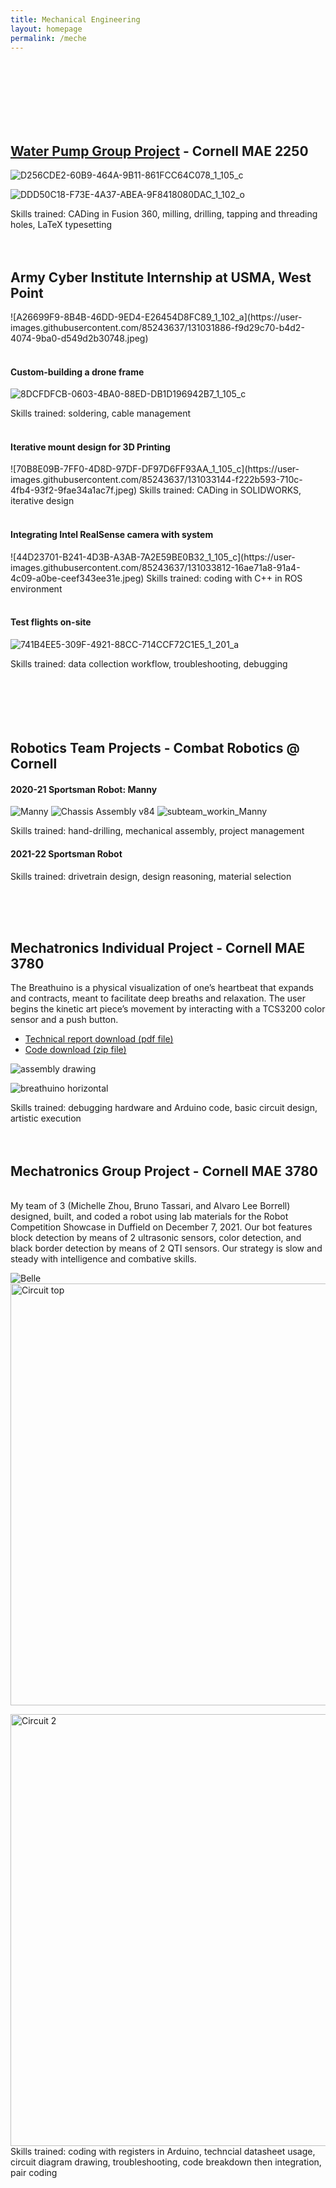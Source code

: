 ```yaml
---
title: Mechanical Engineering
layout: homepage
permalink: /meche
---
```


<br>
<br>
<br>
<br>
<br>
<br>

<h2> 
  <a href= "https://drive.google.com/file/d/1rhWu1hSy8w7UGFqcLZ9dSepFJnpRx_bB/view" target="_blank"> Water Pump Group Project</a> - Cornell MAE 2250
</h2> 

![D256CDE2-60B9-464A-9B11-861FCC64C078_1_105_c](https://user-images.githubusercontent.com/85243637/131031499-12d37e36-decc-448b-8fe1-1c1ca5a303e7.jpeg)

![DDD50C18-F73E-4A37-ABEA-9F8418080DAC_1_102_o](https://user-images.githubusercontent.com/85243637/131031518-42832d3b-934d-4e25-a089-485ed1bbf763.jpeg)

<body>
  Skills trained: CADing in Fusion 360, milling, drilling, tapping and threading holes, LaTeX typesetting
</body>

<br>
<br>
<br>

<h2> 
  Army Cyber Institute Internship at USMA, West Point 
</h2>
![A26699F9-8B4B-46DD-9ED4-E26454D8FC89_1_102_a](https://user-images.githubusercontent.com/85243637/131031886-f9d29c70-b4d2-4074-9ba0-d549d2b30748.jpeg)

<br>
<br>

<h4> 
  Custom-building a drone frame
</h4>

![8DCFDFCB-0603-4BA0-88ED-DB1D196942B7_1_105_c](https://user-images.githubusercontent.com/85243637/131032916-c5856fd5-aa33-4ea3-add1-c22d69513753.jpeg)

<body> 
  Skills trained: soldering, cable management
</body>

<br>
<br>
<h4> 
  Iterative mount design for 3D Printing
</h4>
![70B8E09B-7FF0-4D8D-97DF-DF97D6FF93AA_1_105_c](https://user-images.githubusercontent.com/85243637/131033144-f222b593-710c-4fb4-93f2-9fae34a1ac7f.jpeg)


<body>   
  Skills trained: CADing in SOLIDWORKS, iterative design
</body>

<br>
<br>

<h4> 
  Integrating Intel RealSense camera with system
</h4>
![44D23701-B241-4D3B-A3AB-7A2E59BE0B32_1_105_c](https://user-images.githubusercontent.com/85243637/131033812-16ae71a8-91a4-4c09-a0be-ceef343ee31e.jpeg)

<body>   
  Skills trained: coding with C++ in ROS environment
</body>

<br>
<br>

<h4> 
  Test flights on-site
</h4>

![741B4EE5-309F-4921-88CC-714CCF72C1E5_1_201_a](https://user-images.githubusercontent.com/85243637/131229328-6aeb7e53-5bbd-41dc-8a87-a42ec3a3393b.jpeg)

<body>   
  Skills trained: data collection workflow, troubleshooting, debugging
</body>


<br>
<br>
<br>
<br>
<br>
<br>
<h2> 
  Robotics Team Projects - Combat Robotics @ Cornell
</h2>

<h4> 
  2020-21 Sportsman Robot: Manny
</h4>

![Manny](https://user-images.githubusercontent.com/85243637/144299757-8d57cbe3-4f62-43d5-bc70-47c12170fe38.jpg)
![Chassis Assembly v84](https://user-images.githubusercontent.com/85243637/144299761-33552ab8-60f8-4102-95bb-6c9bb0339dff.png)
![subteam_workin_Manny](https://user-images.githubusercontent.com/85243637/144300039-e2534a99-2e5a-4685-8545-163607a79fbd.JPG)

Skills trained: hand-drilling, mechanical assembly, project management

<h4> 
  2021-22 Sportsman Robot
</h4>

Skills trained: drivetrain design, design reasoning, material selection

<!-- <h4> 
  Summer 2020 3lb Robot Group Project
</h4> -->


<br>
<br>
<br>

<h2> 
  Mechatronics Individual Project - Cornell MAE 3780
</h2>

<body>
The Breathuino is a physical visualization of one’s heartbeat that expands and contracts, meant to facilitate deep breaths and relaxation. The user begins the kinetic art piece’s movement by interacting with a TCS3200 color sensor and a push button. 
</body>

* <a id="raw-url" href="https://raw.githubusercontent.com/mwz724/mwz724.github.io/master/Michelle_Zhou_mwz7_Mechatronics_Individual_Project_Final_Technical_Report.pdf"> Technical report download (pdf file) </a> 
* <a id="raw-url" href="https://raw.githubusercontent.com/mwz724/mwz724.github.io/master/Indiv_Proj_Github.zip"> Code download (zip file) </a> 

![assembly drawing](https://user-images.githubusercontent.com/85243637/144295914-c51cb006-877e-4a01-8b30-6b72ae628ebe.png)

![breathuino horizontal](https://user-images.githubusercontent.com/85243637/144295208-6c699091-a58a-44fe-a5bb-a66ad2d0a48c.jpg)

<body>
  Skills trained: debugging hardware and Arduino code, basic circuit design, artistic execution
</body>


<!---
asdfasdfasdf
--->
<br>
<br>
<br>

<h2> 
  Mechatronics Group Project - Cornell MAE 3780
</h2>
<br>
<body>
My team of 3 (Michelle Zhou, Bruno Tassari, and Alvaro Lee Borrell) designed, built, and coded a robot using lab materials for the Robot Competition Showcase in Duffield on December 7, 2021. Our bot features block detection by means of 2 ultrasonic sensors, color detection, and black border detection by means of 2 QTI sensors. Our strategy is slow and steady with intelligence and combative skills.
</body>

![Belle](https://user-images.githubusercontent.com/85243637/145868445-f813c2ce-f223-430c-8a37-1558d0176330.jpg)
<img width="675" alt="Circuit top" src="https://user-images.githubusercontent.com/85243637/145868542-6ba74c2b-b4d8-4778-a7b8-e525fd440bd7.png">

<img width="691" alt="Circuit 2" src="https://user-images.githubusercontent.com/85243637/145868553-95b76338-082a-4e8c-90ed-09959ec8a34a.png">

<body>
  Skills trained: coding with registers in Arduino, techncial datasheet usage, circuit diagram drawing, troubleshooting, code breakdown then integration, pair coding
</body>
